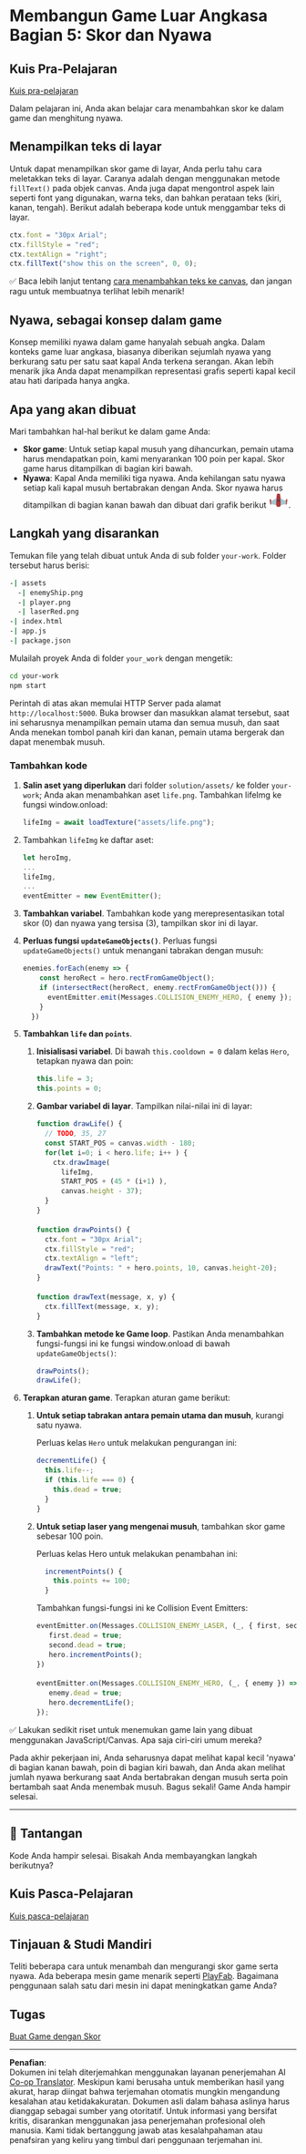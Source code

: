 <!--
CO_OP_TRANSLATOR_METADATA:
{
  "original_hash": "4e8250db84b027c9ff816b4e4c093457",
  "translation_date": "2025-08-27T22:34:33+00:00",
  "source_file": "6-space-game/5-keeping-score/README.md",
  "language_code": "id"
}
-->
# Membangun Game Luar Angkasa Bagian 5: Skor dan Nyawa

## Kuis Pra-Pelajaran

[Kuis pra-pelajaran](https://ff-quizzes.netlify.app/web/quiz/37)

Dalam pelajaran ini, Anda akan belajar cara menambahkan skor ke dalam game dan menghitung nyawa.

## Menampilkan teks di layar

Untuk dapat menampilkan skor game di layar, Anda perlu tahu cara meletakkan teks di layar. Caranya adalah dengan menggunakan metode `fillText()` pada objek canvas. Anda juga dapat mengontrol aspek lain seperti font yang digunakan, warna teks, dan bahkan perataan teks (kiri, kanan, tengah). Berikut adalah beberapa kode untuk menggambar teks di layar.

```javascript
ctx.font = "30px Arial";
ctx.fillStyle = "red";
ctx.textAlign = "right";
ctx.fillText("show this on the screen", 0, 0);
```

✅ Baca lebih lanjut tentang [cara menambahkan teks ke canvas](https://developer.mozilla.org/docs/Web/API/Canvas_API/Tutorial/Drawing_text), dan jangan ragu untuk membuatnya terlihat lebih menarik!

## Nyawa, sebagai konsep dalam game

Konsep memiliki nyawa dalam game hanyalah sebuah angka. Dalam konteks game luar angkasa, biasanya diberikan sejumlah nyawa yang berkurang satu per satu saat kapal Anda terkena serangan. Akan lebih menarik jika Anda dapat menampilkan representasi grafis seperti kapal kecil atau hati daripada hanya angka.

## Apa yang akan dibuat

Mari tambahkan hal-hal berikut ke dalam game Anda:

- **Skor game**: Untuk setiap kapal musuh yang dihancurkan, pemain utama harus mendapatkan poin, kami menyarankan 100 poin per kapal. Skor game harus ditampilkan di bagian kiri bawah.
- **Nyawa**: Kapal Anda memiliki tiga nyawa. Anda kehilangan satu nyawa setiap kali kapal musuh bertabrakan dengan Anda. Skor nyawa harus ditampilkan di bagian kanan bawah dan dibuat dari grafik berikut ![gambar nyawa](../../../../translated_images/life.6fb9f50d53ee0413cd91aa411f7c296e10a1a6de5c4a4197c718b49bf7d63ebf.id.png).

## Langkah yang disarankan

Temukan file yang telah dibuat untuk Anda di sub folder `your-work`. Folder tersebut harus berisi:

```bash
-| assets
  -| enemyShip.png
  -| player.png
  -| laserRed.png
-| index.html
-| app.js
-| package.json
```

Mulailah proyek Anda di folder `your_work` dengan mengetik:

```bash
cd your-work
npm start
```

Perintah di atas akan memulai HTTP Server pada alamat `http://localhost:5000`. Buka browser dan masukkan alamat tersebut, saat ini seharusnya menampilkan pemain utama dan semua musuh, dan saat Anda menekan tombol panah kiri dan kanan, pemain utama bergerak dan dapat menembak musuh.

### Tambahkan kode

1. **Salin aset yang diperlukan** dari folder `solution/assets/` ke folder `your-work`; Anda akan menambahkan aset `life.png`. Tambahkan lifeImg ke fungsi window.onload:

    ```javascript
    lifeImg = await loadTexture("assets/life.png");
    ```

1. Tambahkan `lifeImg` ke daftar aset:

    ```javascript
    let heroImg,
    ...
    lifeImg,
    ...
    eventEmitter = new EventEmitter();
    ```
  
2. **Tambahkan variabel**. Tambahkan kode yang merepresentasikan total skor (0) dan nyawa yang tersisa (3), tampilkan skor ini di layar.

3. **Perluas fungsi `updateGameObjects()`**. Perluas fungsi `updateGameObjects()` untuk menangani tabrakan dengan musuh:

    ```javascript
    enemies.forEach(enemy => {
        const heroRect = hero.rectFromGameObject();
        if (intersectRect(heroRect, enemy.rectFromGameObject())) {
          eventEmitter.emit(Messages.COLLISION_ENEMY_HERO, { enemy });
        }
      })
    ```

4. **Tambahkan `life` dan `points`**. 
   1. **Inisialisasi variabel**. Di bawah `this.cooldown = 0` dalam kelas `Hero`, tetapkan nyawa dan poin:

        ```javascript
        this.life = 3;
        this.points = 0;
        ```

   1. **Gambar variabel di layar**. Tampilkan nilai-nilai ini di layar:

        ```javascript
        function drawLife() {
          // TODO, 35, 27
          const START_POS = canvas.width - 180;
          for(let i=0; i < hero.life; i++ ) {
            ctx.drawImage(
              lifeImg, 
              START_POS + (45 * (i+1) ), 
              canvas.height - 37);
          }
        }
        
        function drawPoints() {
          ctx.font = "30px Arial";
          ctx.fillStyle = "red";
          ctx.textAlign = "left";
          drawText("Points: " + hero.points, 10, canvas.height-20);
        }
        
        function drawText(message, x, y) {
          ctx.fillText(message, x, y);
        }

        ```

   1. **Tambahkan metode ke Game loop**. Pastikan Anda menambahkan fungsi-fungsi ini ke fungsi window.onload di bawah `updateGameObjects()`:

        ```javascript
        drawPoints();
        drawLife();
        ```

1. **Terapkan aturan game**. Terapkan aturan game berikut:

   1. **Untuk setiap tabrakan antara pemain utama dan musuh**, kurangi satu nyawa.
   
      Perluas kelas `Hero` untuk melakukan pengurangan ini:

        ```javascript
        decrementLife() {
          this.life--;
          if (this.life === 0) {
            this.dead = true;
          }
        }
        ```

   2. **Untuk setiap laser yang mengenai musuh**, tambahkan skor game sebesar 100 poin.

      Perluas kelas Hero untuk melakukan penambahan ini:
    
        ```javascript
          incrementPoints() {
            this.points += 100;
          }
        ```

        Tambahkan fungsi-fungsi ini ke Collision Event Emitters:

        ```javascript
        eventEmitter.on(Messages.COLLISION_ENEMY_LASER, (_, { first, second }) => {
           first.dead = true;
           second.dead = true;
           hero.incrementPoints();
        })

        eventEmitter.on(Messages.COLLISION_ENEMY_HERO, (_, { enemy }) => {
           enemy.dead = true;
           hero.decrementLife();
        });
        ```

✅ Lakukan sedikit riset untuk menemukan game lain yang dibuat menggunakan JavaScript/Canvas. Apa saja ciri-ciri umum mereka?

Pada akhir pekerjaan ini, Anda seharusnya dapat melihat kapal kecil 'nyawa' di bagian kanan bawah, poin di bagian kiri bawah, dan Anda akan melihat jumlah nyawa berkurang saat Anda bertabrakan dengan musuh serta poin bertambah saat Anda menembak musuh. Bagus sekali! Game Anda hampir selesai.

---

## 🚀 Tantangan

Kode Anda hampir selesai. Bisakah Anda membayangkan langkah berikutnya?

## Kuis Pasca-Pelajaran

[Kuis pasca-pelajaran](https://ff-quizzes.netlify.app/web/quiz/38)

## Tinjauan & Studi Mandiri

Teliti beberapa cara untuk menambah dan mengurangi skor game serta nyawa. Ada beberapa mesin game menarik seperti [PlayFab](https://playfab.com). Bagaimana penggunaan salah satu dari mesin ini dapat meningkatkan game Anda?

## Tugas

[Buat Game dengan Skor](assignment.md)

---

**Penafian**:  
Dokumen ini telah diterjemahkan menggunakan layanan penerjemahan AI [Co-op Translator](https://github.com/Azure/co-op-translator). Meskipun kami berusaha untuk memberikan hasil yang akurat, harap diingat bahwa terjemahan otomatis mungkin mengandung kesalahan atau ketidakakuratan. Dokumen asli dalam bahasa aslinya harus dianggap sebagai sumber yang otoritatif. Untuk informasi yang bersifat kritis, disarankan menggunakan jasa penerjemahan profesional oleh manusia. Kami tidak bertanggung jawab atas kesalahpahaman atau penafsiran yang keliru yang timbul dari penggunaan terjemahan ini.